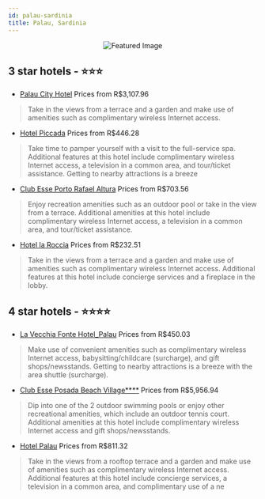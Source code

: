 ```yaml
---
id: palau-sardinia
title: Palau, Sardinia
---
```


<center><img src="https://i.travelapi.com/hotels/15000000/14630000/14629400/14629354/0f6e53e7_z.jpg" alt="Featured Image" /></center>


##  3 star hotels - ⭐️⭐️⭐️

-    [Palau City Hotel](https://us.hurb.com/hotels/palau/palau-city-hotel-JNP-JP476862?cmp=18055) Prices from R$3,107.96
   > Take in the views from a terrace and a garden and make use of amenities such as complimentary wireless Internet access.
-    [Hotel Piccada](https://us.hurb.com/hotels/palau/hotel-piccada-JNP-JP351286?cmp=18055) Prices from R$446.28
   > Take time to pamper yourself with a visit to the full-service spa. Additional features at this hotel include complimentary wireless Internet access, a television in a common area, and tour/ticket assistance. Getting to nearby attractions is a breeze 
-    [Club Esse Porto Rafael Altura](https://us.hurb.com/hotels/palau/club-esse-porto-rafael-altura-JNP-JP146665?cmp=18055) Prices from R$703.56
   > Enjoy recreation amenities such as an outdoor pool or take in the view from a terrace. Additional amenities at this hotel include complimentary wireless Internet access, a television in a common area, and tour/ticket assistance.
-    [Hotel la Roccia](https://us.hurb.com/hotels/palau/hotel-la-roccia-JNP-JP860614?cmp=18055) Prices from R$232.51
   > Take in the views from a terrace and a garden and make use of amenities such as complimentary wireless Internet access. Additional features at this hotel include concierge services and a fireplace in the lobby.

##  4 star hotels - ⭐️⭐️⭐️⭐️

-    [La Vecchia Fonte Hotel_Palau](https://us.hurb.com/hotels/palau/la-vecchia-fonte-hotel-palau-JNP-JP153367?cmp=18055) Prices from R$450.03
   > Make use of convenient amenities such as complimentary wireless Internet access, babysitting/childcare (surcharge), and gift shops/newsstands. Getting to nearby attractions is a breeze with the area shuttle (surcharge).
-    [Club Esse Posada Beach Village****](https://us.hurb.com/hotels/palau/club-esse-posada-beach-village-JNP-JP584231?cmp=18055) Prices from R$5,956.94
   > Dip into one of the 2 outdoor swimming pools or enjoy other recreational amenities, which include an outdoor tennis court. Additional amenities at this hotel include complimentary wireless Internet access and gift shops/newsstands.
-    [Hotel Palau](https://us.hurb.com/hotels/palau/hotel-palau-JNP-JP156362?cmp=18055) Prices from R$811.32
   > Take in the views from a rooftop terrace and a garden and make use of amenities such as complimentary wireless Internet access. Additional features at this hotel include concierge services, a television in a common area, and complimentary use of a ne

